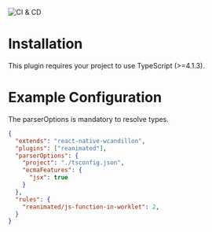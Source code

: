 ![CI & CD](https://github.com/wcandillon/eslint-plugin-reanimated/workflows/CI%20&%20CD/badge.svg)

# Installation

This plugin requires your project to use TypeScript (>=4.1.3).

# Example Configuration

The parserOptions is mandatory to resolve types.

```json
{
  "extends": "react-native-wcandillon",
  "plugins": ["reanimated"],
  "parserOptions": {
    "project": "./tsconfig.json",
    "ecmaFeatures": {
      "jsx": true
    }
  },
  "rules": {
    "reanimated/js-function-in-worklet": 2,
  }
}
```
